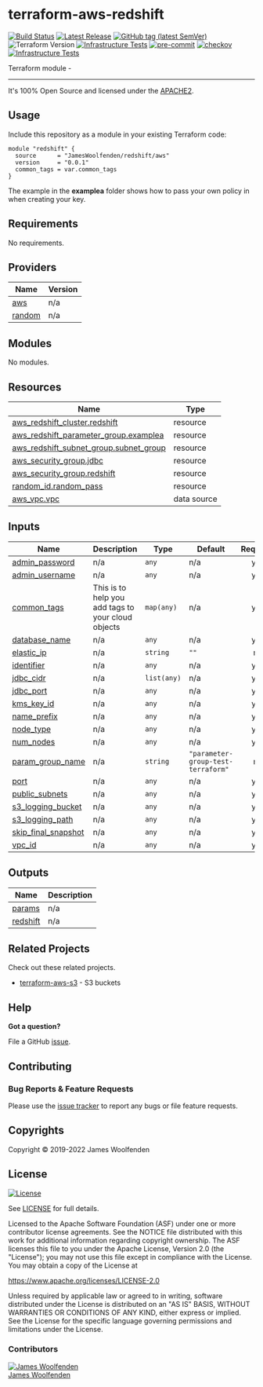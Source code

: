 # terraform-aws-redshift

[![Build Status](https://github.com/JamesWoolfenden/terraform-aws-redshift/workflows/Verify%20and%20Bump/badge.svg?branch=master)](https://github.com/JamesWoolfenden/terraform-aws-redshift)
[![Latest Release](https://img.shields.io/github/release/JamesWoolfenden/terraform-aws-redshift.svg)](https://github.com/JamesWoolfenden/terraform-aws-redshift/releases/latest)
[![GitHub tag (latest SemVer)](https://img.shields.io/github/tag/JamesWoolfenden/terraform-aws-redshift.svg?label=latest)](https://github.com/JamesWoolfenden/terraform-aws-redshift/releases/latest)
![Terraform Version](https://img.shields.io/badge/tf-%3E%3D0.14.0-blue.svg)
[![Infrastructure Tests](https://www.bridgecrew.cloud/badges/github/JamesWoolfenden/terraform-aws-redshift/cis_aws)](https://www.bridgecrew.cloud/link/badge?vcs=github&fullRepo=JamesWoolfenden%2Fterraform-aws-redshift&benchmark=CIS+AWS+V1.2)
[![pre-commit](https://img.shields.io/badge/pre--commit-enabled-brightgreen?logo=pre-commit&logoColor=white)](https://github.com/pre-commit/pre-commit)
[![checkov](https://img.shields.io/badge/checkov-verified-brightgreen)](https://www.checkov.io/)
[![Infrastructure Tests](https://www.bridgecrew.cloud/badges/github/jameswoolfenden/terraform-aws-redshift/general)](https://www.bridgecrew.cloud/link/badge?vcs=github&fullRepo=JamesWoolfenden%2Fterraform-aws-redshift&benchmark=INFRASTRUCTURE+SECURITY)

Terraform module -

---

It's 100% Open Source and licensed under the [APACHE2](LICENSE).

## Usage

Include this repository as a module in your existing Terraform code:

```hcl
module "redshift" {
  source      = "JamesWoolfenden/redshift/aws"
  version     = "0.0.1"
  common_tags = var.common_tags
}
```

The example in the **examplea** folder shows how to pass your own policy in when creating your key.

<!-- BEGINNING OF PRE-COMMIT-TERRAFORM DOCS HOOK -->

## Requirements

No requirements.

## Providers

| Name                                                      | Version |
| --------------------------------------------------------- | ------- |
| <a name="provider_aws"></a> [aws](#provider_aws)          | n/a     |
| <a name="provider_random"></a> [random](#provider_random) | n/a     |

## Modules

No modules.

## Resources

| Name                                                                                                                                          | Type        |
| --------------------------------------------------------------------------------------------------------------------------------------------- | ----------- |
| [aws_redshift_cluster.redshift](https://registry.terraform.io/providers/hashicorp/aws/latest/docs/resources/redshift_cluster)                 | resource    |
| [aws_redshift_parameter_group.examplea](https://registry.terraform.io/providers/hashicorp/aws/latest/docs/resources/redshift_parameter_group) | resource    |
| [aws_redshift_subnet_group.subnet_group](https://registry.terraform.io/providers/hashicorp/aws/latest/docs/resources/redshift_subnet_group)   | resource    |
| [aws_security_group.jdbc](https://registry.terraform.io/providers/hashicorp/aws/latest/docs/resources/security_group)                         | resource    |
| [aws_security_group.redshift](https://registry.terraform.io/providers/hashicorp/aws/latest/docs/resources/security_group)                     | resource    |
| [random_id.random_pass](https://registry.terraform.io/providers/hashicorp/random/latest/docs/resources/id)                                    | resource    |
| [aws_vpc.vpc](https://registry.terraform.io/providers/hashicorp/aws/latest/docs/data-sources/vpc)                                             | data source |

## Inputs

| Name                                                                                       | Description                                        | Type        | Default                            | Required |
| ------------------------------------------------------------------------------------------ | -------------------------------------------------- | ----------- | ---------------------------------- | :------: |
| <a name="input_admin_password"></a> [admin_password](#input_admin_password)                | n/a                                                | `any`       | n/a                                |   yes    |
| <a name="input_admin_username"></a> [admin_username](#input_admin_username)                | n/a                                                | `any`       | n/a                                |   yes    |
| <a name="input_common_tags"></a> [common_tags](#input_common_tags)                         | This is to help you add tags to your cloud objects | `map(any)`  | n/a                                |   yes    |
| <a name="input_database_name"></a> [database_name](#input_database_name)                   | n/a                                                | `any`       | n/a                                |   yes    |
| <a name="input_elastic_ip"></a> [elastic_ip](#input_elastic_ip)                            | n/a                                                | `string`    | `""`                               |    no    |
| <a name="input_identifier"></a> [identifier](#input_identifier)                            | n/a                                                | `any`       | n/a                                |   yes    |
| <a name="input_jdbc_cidr"></a> [jdbc_cidr](#input_jdbc_cidr)                               | n/a                                                | `list(any)` | n/a                                |   yes    |
| <a name="input_jdbc_port"></a> [jdbc_port](#input_jdbc_port)                               | n/a                                                | `any`       | n/a                                |   yes    |
| <a name="input_kms_key_id"></a> [kms_key_id](#input_kms_key_id)                            | n/a                                                | `any`       | n/a                                |   yes    |
| <a name="input_name_prefix"></a> [name_prefix](#input_name_prefix)                         | n/a                                                | `any`       | n/a                                |   yes    |
| <a name="input_node_type"></a> [node_type](#input_node_type)                               | n/a                                                | `any`       | n/a                                |   yes    |
| <a name="input_num_nodes"></a> [num_nodes](#input_num_nodes)                               | n/a                                                | `any`       | n/a                                |   yes    |
| <a name="input_param_group_name"></a> [param_group_name](#input_param_group_name)          | n/a                                                | `string`    | `"parameter-group-test-terraform"` |    no    |
| <a name="input_port"></a> [port](#input_port)                                              | n/a                                                | `any`       | n/a                                |   yes    |
| <a name="input_public_subnets"></a> [public_subnets](#input_public_subnets)                | n/a                                                | `any`       | n/a                                |   yes    |
| <a name="input_s3_logging_bucket"></a> [s3_logging_bucket](#input_s3_logging_bucket)       | n/a                                                | `any`       | n/a                                |   yes    |
| <a name="input_s3_logging_path"></a> [s3_logging_path](#input_s3_logging_path)             | n/a                                                | `any`       | n/a                                |   yes    |
| <a name="input_skip_final_snapshot"></a> [skip_final_snapshot](#input_skip_final_snapshot) | n/a                                                | `any`       | n/a                                |   yes    |
| <a name="input_vpc_id"></a> [vpc_id](#input_vpc_id)                                        | n/a                                                | `any`       | n/a                                |   yes    |

## Outputs

| Name                                                        | Description |
| ----------------------------------------------------------- | ----------- |
| <a name="output_params"></a> [params](#output_params)       | n/a         |
| <a name="output_redshift"></a> [redshift](#output_redshift) | n/a         |

<!-- END OF PRE-COMMIT-TERRAFORM DOCS HOOK -->

## Related Projects

Check out these related projects.

- [terraform-aws-s3](https://github.com/jameswoolfenden/terraform-aws-s3) - S3 buckets

## Help

**Got a question?**

File a GitHub [issue](https://github.com/JamesWoolfenden/terraform-aws-redshift/issues).

## Contributing

### Bug Reports & Feature Requests

Please use the [issue tracker](https://github.com/JamesWoolfenden/terraform-aws-redshift/issues) to report any bugs or file feature requests.

## Copyrights

Copyright © 2019-2022 James Woolfenden

## License

[![License](https://img.shields.io/badge/License-Apache%202.0-blue.svg)](https://opensource.org/licenses/Apache-2.0)

See [LICENSE](LICENSE) for full details.

Licensed to the Apache Software Foundation (ASF) under one
or more contributor license agreements. See the NOTICE file
distributed with this work for additional information
regarding copyright ownership. The ASF licenses this file
to you under the Apache License, Version 2.0 (the
"License"); you may not use this file except in compliance
with the License. You may obtain a copy of the License at

<https://www.apache.org/licenses/LICENSE-2.0>

Unless required by applicable law or agreed to in writing,
software distributed under the License is distributed on an
"AS IS" BASIS, WITHOUT WARRANTIES OR CONDITIONS OF ANY
KIND, either express or implied. See the License for the
specific language governing permissions and limitations
under the License.

### Contributors

[![James Woolfenden][jameswoolfenden_avatar]][jameswoolfenden_homepage]<br/>[James Woolfenden][jameswoolfenden_homepage]

[jameswoolfenden_homepage]: https://github.com/jameswoolfenden
[jameswoolfenden_avatar]: https://github.com/jameswoolfenden.png?size=150
[github]: https://github.com/jameswoolfenden
[linkedin]: https://www.linkedin.com/in/jameswoolfenden/
[twitter]: https://twitter.com/JimWoolfenden
[share_twitter]: https://twitter.com/intent/tweet/?text=terraform-aws-redshift&url=https://github.com/JamesWoolfenden/terraform-aws-redshift
[share_linkedin]: https://www.linkedin.com/shareArticle?mini=true&title=terraform-aws-redshift&url=https://github.com/JamesWoolfenden/terraform-aws-redshift
[share_reddit]: https://reddit.com/submit/?url=https://github.com/JamesWoolfenden/terraform-aws-redshift
[share_facebook]: https://facebook.com/sharer/sharer.php?u=https://github.com/JamesWoolfenden/terraform-aws-redshift
[share_email]: mailto:?subject=terraform-aws-redshift&body=https://github.com/JamesWoolfenden/terraform-aws-redshift
